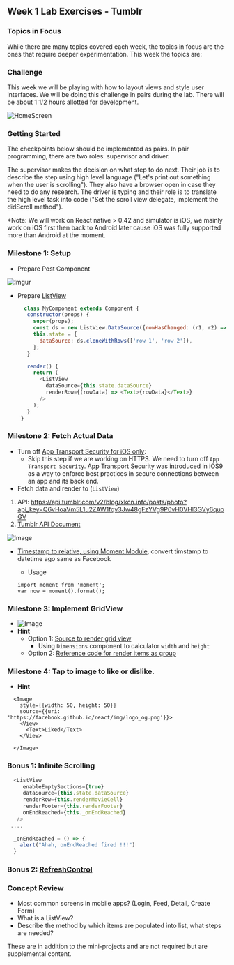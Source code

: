 ## Week 1 Lab Exercises - Tumblr

### Topics in Focus

While there are many topics covered each week, the topics in focus are the ones that require deeper experimentation. This week the topics are:

### Challenge

This week we will be playing with how to layout views and style user interfaces. We will be doing this challenge in pairs during the lab. There will be about 1 1/2 hours allotted for development.

![HomeScreen](http://i.imgur.com/kHx0sJj.png)

### Getting Started
The checkpoints below should be implemented as pairs. In pair programming, there are two roles: supervisor and driver.

The supervisor makes the decision on what step to do next. Their job is to describe the step using high level language ("Let's print out something when the user is scrolling"). They also have a browser open in case they need to do any research. The driver is typing and their role is to translate the high level task into code ("Set the scroll view delegate, implement the didScroll method").

*Note: We will work on React native > 0.42 and simulator is iOS, we mainly work on iOS first then back to Android later cause iOS was fully supported more than Android at the moment.

### Milestone 1: Setup
     
 * Prepare Post Component

![Imgur](http://i.imgur.com/c7a2ADf.png)

 * Prepare [ListView](http://facebook.github.io/react-native/releases/0.42/docs/listview.html#listview)

     ```javascript
       class MyComponent extends Component {
        constructor(props) {
          super(props);
          const ds = new ListView.DataSource({rowHasChanged: (r1, r2) => r1 !== r2});
          this.state = {
            dataSource: ds.cloneWithRows(['row 1', 'row 2']),
          };
        }

        render() {
          return (
            <ListView
              dataSource={this.state.dataSource}
              renderRow={(rowData) => <Text>{rowData}</Text>}
            />
          );
        }
      }
     ```

### Milestone 2: Fetch Actual Data

 * Turn off [App Transport Security for iOS only](https://guides.codepath.com/ios/App-Transport-Security):
     - Skip this step if we are working on HTTPS. We need to turn off `App Transport Security`. App Transport Security was introduced in iOS9 as a way to enforce best practices in secure connections between an app and its back end.
 * Fetch data and render to (`ListView`)
 1. API: https://api.tumblr.com/v2/blog/xkcn.info/posts/photo?api_key=Q6vHoaVm5L1u2ZAW1fqv3Jw48gFzYVg9P0vH0VHl3GVy6quoGV
 2. [Tumblr API Document](https://www.tumblr.com/docs/en/api/v2)

 ![Image](http://i.imgur.com/Hgw0d4Q.png)
  
 * [Timestamp to relative, using Moment Module](https://momentjs.com), convert timstamp to datetime ago same as Facebook
     * Usage
     
     ```
     import moment from 'moment';
     var now = moment().format();
     ```
     
### Milestone 3: Implement GridView

* ![Image](http://i.imgur.com/YwtKBEi.jpg)
* **Hint**
     * Option 1: [Source to render grid view](http://stackoverflow.com/questions/29394297/listview-grid-in-react-native)    
          * Using `Dimensions` component to calculator `width` and `height`
     * Option 2: [Reference code for render items as group](https://github.com/lucholaf/react-native-grid-view/blob/master/index.js)

### Milestone 4: Tap to image to like or dislike.

* **Hint**

```
  <Image
    style={{width: 50, height: 50}}
    source={{uri: 'https://facebook.github.io/react/img/logo_og.png'}}>
    <View>
      <Text>Liked</Text>
    </View>

  </Image>
```

### Bonus 1: Infinite Scrolling

```javascript
  <ListView
     enableEmptySections={true}
     dataSource={this.state.dataSource}
     renderRow={this.renderMovieCell}
     renderFooter={this.renderFooter}     
     onEndReached={this._onEndReached}
   />
 ....
 
  _onEndReached = () => {
    alert("Ahah, onEndReached fired !!!")
  }

```

### Bonus 2: [RefreshControl](http://facebook.github.io/react-native/releases/0.41/docs/refreshcontrol.html#refreshcontrol)

### Concept Review

* Most common screens in mobile apps? (Login, Feed, Detail, Create Form)
* What is a ListView?
* Describe the method by which items are populated into list, what steps are needed?

These are in addition to the mini-projects and are not required but are supplemental content.
